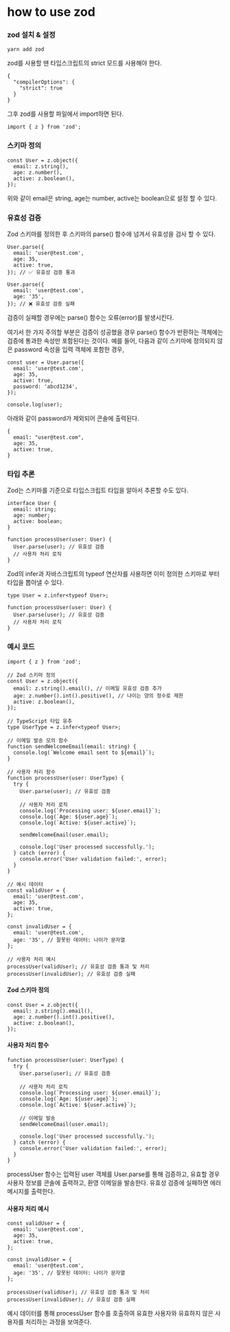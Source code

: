 # how to use zod

### zod 설치 & 설정

```tsx
yarn add zod
```

zod를 사용할 땐 타입스크립트의 strict 모드를 사용해야 한다.

```tsx
{
  "compilerOptions": {
    "strict": true
  }
}
```

그후 zod를 사용할 파일에서 import하면 된다.

```tsx
import { z } from 'zod';
```

### 스키마 정의

```tsx
const User = z.object({
  email: z.string(),
  age: z.number(),
  active: z.boolean(),
});
```

위와 같이 email은 string, age는 number, active는 boolean으로 설정 할 수 있다.

### 유효성 검증

Zod 스키마를 정의한 후 스키마의 parse() 함수에 넘겨서 유효성을 검사 할 수 있다.

```tsx
User.parse({
  email: 'user@test.com',
  age: 35,
  active: true,
}); // ✅ 유효성 검증 통과

User.parse({
  email: 'user@test.com',
  age: '35',
}); // ❌ 유효성 검증 실패
```

검증이 실패할 경우에는 parse() 함수는 오류(error)를 발생시킨다.

여기서 한 가지 주의할 부분은 검증이 성공했을 경우 parse() 함수가 반환하는 객체에는 검증에 통과한 속성만 포함된다는 것이다. 예를 들어, 다음과 같이 스키마에 정의되지 않은 password 속성을 입력 객체에 포함한 경우,

```tsx
const user = User.parse({
  email: 'user@test.com',
  age: 35,
  active: true,
  password: 'abcd1234',
});

console.log(user);
```

아래와 같이 password가 제외되어 콘솔에 출력된다.

```tsx
{
  email: "user@test.com",
  age: 35,
  active: true,
}
```

### 타입 추론

Zod는 스키마를 기준으로 타입스크립트 타입을 알아서 추론할 수도 있다.

```tsx
interface User {
  email: string;
  age: number;
  active: boolean;
}

function processUser(user: User) {
  User.parse(user); // 유효성 검증
  // 사용자 처리 로직
}
```

Zod의 infer과 자바스크립트의 typeof 연산자를 사용하면 이미 정의한 스키마로 부터 타입을 뽑아낼 수 있다.

```tsx
type User = z.infer<typeof User>;

function processUser(user: User) {
  User.parse(user); // 유효성 검증
  // 사용자 처리 로직
}
```

### 예시 코드

```tsx
import { z } from 'zod';

// Zod 스키마 정의
const User = z.object({
  email: z.string().email(), // 이메일 유효성 검증 추가
  age: z.number().int().positive(), // 나이는 양의 정수로 제한
  active: z.boolean(),
});

// TypeScript 타입 유추
type UserType = z.infer<typeof User>;

// 이메일 발송 모의 함수
function sendWelcomeEmail(email: string) {
  console.log(`Welcome email sent to ${email}`);
}

// 사용자 처리 함수
function processUser(user: UserType) {
  try {
    User.parse(user); // 유효성 검증

    // 사용자 처리 로직
    console.log(`Processing user: ${user.email}`);
    console.log(`Age: ${user.age}`);
    console.log(`Active: ${user.active}`);

    sendWelcomeEmail(user.email);

    console.log('User processed successfully.');
  } catch (error) {
    console.error('User validation failed:', error);
  }
}

// 예시 데이터
const validUser = {
  email: 'user@test.com',
  age: 35,
  active: true,
};

const invalidUser = {
  email: 'user@test.com',
  age: '35', // 잘못된 데이터: 나이가 문자열
};

// 사용자 처리 예시
processUser(validUser); // 유효성 검증 통과 및 처리
processUser(invalidUser); // 유효성 검증 실패
```

#### Zod 스키마 정의

```tsx
const User = z.object({
  email: z.string().email(),
  age: z.number().int().positive(),
  active: z.boolean(),
});
```

#### 사용자 처리 함수

```tsx
function processUser(user: UserType) {
  try {
    User.parse(user); // 유효성 검증

    // 사용자 처리 로직
    console.log(`Processing user: ${user.email}`);
    console.log(`Age: ${user.age}`);
    console.log(`Active: ${user.active}`);

    // 이메일 발송
    sendWelcomeEmail(user.email);

    console.log('User processed successfully.');
  } catch (error) {
    console.error('User validation failed:', error);
  }
}
```

processUser 함수는 입력된 user 객체를 User.parse를 통해 검증하고, 유효할 경우 사용자 정보를 콘솔에 출력하고, 환영 이메일을 발송한다. 유효성 검증에 실패하면 에러 메시지를 출력한다.

#### 사용자 처리 예시

```tsx
const validUser = {
  email: 'user@test.com',
  age: 35,
  active: true,
};

const invalidUser = {
  email: 'user@test.com',
  age: '35', // 잘못된 데이터: 나이가 문자열
};

processUser(validUser); // 유효성 검증 통과 및 처리
processUser(invalidUser); // 유효성 검증 실패
```

예시 데이터를 통해 processUser 함수를 호출하여 유효한 사용자와 유효하지 않은 사용자를 처리하는 과정을 보여준다.
